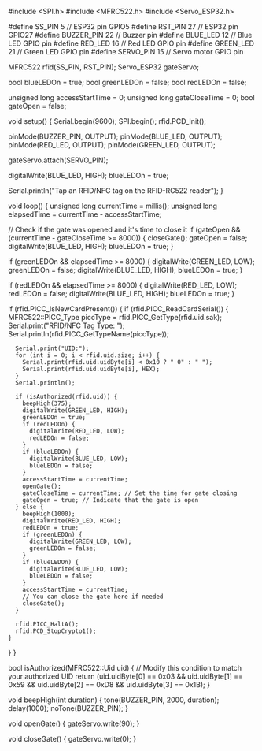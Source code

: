 #include <SPI.h>
#include <MFRC522.h>
#include <Servo_ESP32.h>

#define SS_PIN    5    // ESP32 pin GPIO5
#define RST_PIN   27   // ESP32 pin GPIO27
#define BUZZER_PIN 22   // Buzzer pin
#define BLUE_LED  12   // Blue LED GPIO pin
#define RED_LED   16   // Red LED GPIO pin
#define GREEN_LED 21   // Green LED GPIO pin
#define SERVO_PIN  15   // Servo motor GPIO pin

MFRC522 rfid(SS_PIN, RST_PIN);
Servo_ESP32 gateServo;

bool blueLEDOn = true;
bool greenLEDOn = false;
bool redLEDOn = false;

unsigned long accessStartTime = 0;
unsigned long gateCloseTime = 0;
bool gateOpen = false;

void setup() {
  Serial.begin(9600);
  SPI.begin();
  rfid.PCD_Init();

  pinMode(BUZZER_PIN, OUTPUT);
  pinMode(BLUE_LED, OUTPUT);
  pinMode(RED_LED, OUTPUT);
  pinMode(GREEN_LED, OUTPUT);

  gateServo.attach(SERVO_PIN);

  digitalWrite(BLUE_LED, HIGH);
  blueLEDOn = true;

  Serial.println("Tap an RFID/NFC tag on the RFID-RC522 reader");
}

void loop() {
  unsigned long currentTime = millis();
  unsigned long elapsedTime = currentTime - accessStartTime;
  
  // Check if the gate was opened and it's time to close it
  if (gateOpen && (currentTime - gateCloseTime >= 8000)) {
    closeGate();
    gateOpen = false;
    digitalWrite(BLUE_LED, HIGH);
    blueLEDOn = true;
  }

  if (greenLEDOn && elapsedTime >= 8000) {
    digitalWrite(GREEN_LED, LOW);
    greenLEDOn = false;
    digitalWrite(BLUE_LED, HIGH);
    blueLEDOn = true;
  }

  if (redLEDOn && elapsedTime >= 8000) {
    digitalWrite(RED_LED, LOW);
    redLEDOn = false;
    digitalWrite(BLUE_LED, HIGH);
    blueLEDOn = true;
  }

  if (rfid.PICC_IsNewCardPresent()) {
    if (rfid.PICC_ReadCardSerial()) {
      MFRC522::PICC_Type piccType = rfid.PICC_GetType(rfid.uid.sak);
      Serial.print("RFID/NFC Tag Type: ");
      Serial.println(rfid.PICC_GetTypeName(piccType));

      Serial.print("UID:");
      for (int i = 0; i < rfid.uid.size; i++) {
        Serial.print(rfid.uid.uidByte[i] < 0x10 ? " 0" : " ");
        Serial.print(rfid.uid.uidByte[i], HEX);
      }
      Serial.println();

      if (isAuthorized(rfid.uid)) {
        beepHigh(375);
        digitalWrite(GREEN_LED, HIGH);
        greenLEDOn = true;
        if (redLEDOn) {
          digitalWrite(RED_LED, LOW);
          redLEDOn = false;
        }
        if (blueLEDOn) {
          digitalWrite(BLUE_LED, LOW);
          blueLEDOn = false;
        }
        accessStartTime = currentTime;
        openGate();
        gateCloseTime = currentTime; // Set the time for gate closing
        gateOpen = true; // Indicate that the gate is open
      } else {
        beepHigh(1000);
        digitalWrite(RED_LED, HIGH);
        redLEDOn = true;
        if (greenLEDOn) {
          digitalWrite(GREEN_LED, LOW);
          greenLEDOn = false;
        }
        if (blueLEDOn) {
          digitalWrite(BLUE_LED, LOW);
          blueLEDOn = false;
        }
        accessStartTime = currentTime;
        // You can close the gate here if needed
        closeGate();
      }

      rfid.PICC_HaltA();
      rfid.PCD_StopCrypto1();
    }
  }
}

bool isAuthorized(MFRC522::Uid uid) {
  // Modify this condition to match your authorized UID
  return (uid.uidByte[0] == 0x03 &&
          uid.uidByte[1] == 0x59 &&
          uid.uidByte[2] == 0xD8 &&
          uid.uidByte[3] == 0x1B);
}

void beepHigh(int duration) {
  tone(BUZZER_PIN, 2000, duration);
  delay(1000);
  noTone(BUZZER_PIN);
}

void openGate() {
  gateServo.write(90);
}

void closeGate() {
  gateServo.write(0);
}
